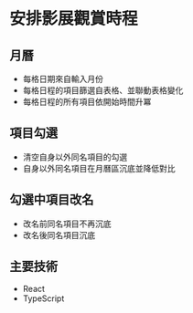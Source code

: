 # 安排影展觀賞時程

## 月曆

- 每格日期來自輸入月份
- 每格日程的項目篩選自表格、並聯動表格變化
- 每格日程的所有項目依開始時間升冪

## 項目勾選

- 清空自身以外同名項目的勾選
- 自身以外同名項目在月曆區沉底並降低對比

## 勾選中項目改名

- 改名前同名項目不再沉底
- 改名後同名項目沉底

## 主要技術

- React
- TypeScript
